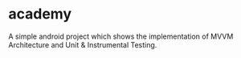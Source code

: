 # academy
A simple android project which shows the implementation of MVVM Architecture and Unit &amp; Instrumental Testing.
